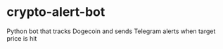# crypto-alert-bot
Python bot that tracks Dogecoin and sends Telegram alerts when target price is hit
